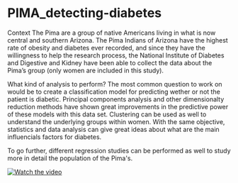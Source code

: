 # PIMA_detecting-diabetes
Context
The Pima are a group of native Americans living in what is now central and southern Arizona. The Pima Indians of Arizona have the highest rate of obesity and diabetes ever recorded, and since they have the willingness to help the research process, the National Institute of Diabetes and Digestive and Kidney have been able to collect the data about the Pima’s group (only women are included in this study).

What kind of analysis to perform?
The most common question to work on would be to create a classification model for predicting wether or not the patient is diabetic. Principal components analysis and other dimensionalty reduction methods have shown great improvements in the predictive power of these models with this data set. Clustering can be used as well to understand the underlying groups within women. With the same objective, statistics and data analysis can give great ideas about what are the main influencials factors for diabetes.

To go further, different regression studies can be performed as well to study more in detail the population of the Pima's.

[![Watch the video](https://img.youtube.com/vi/T-D1KVIuvjA/maxresdefault.jpg)](https://www.youtube.com/watch?v=pN4HqWRybwk&t=183s)

